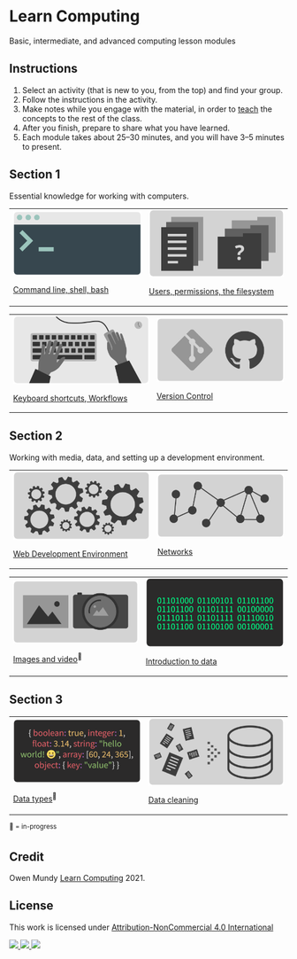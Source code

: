 
# Learn Computing

Basic, intermediate, and advanced computing lesson modules

## Instructions

1. Select an activity (that is new to you, from the top) and find your group.
1. Follow the instructions in the activity.
1. Make notes while you engage with the material, in order to [teach](https://en.wikipedia.org/wiki/Jigsaw_(teaching_technique)) the concepts to the rest of the class.
1. After you finish, prepare to share what you have learned.
1. Each module takes about 25–30 minutes, and you will have 3–5 minutes to present.





## Section 1

Essential knowledge for working with computers.

<table>
<tr>


<td>
<a href="topics-command-line.md">
<img width="" src="assets/img/banner-command-line.png">

Command line, shell, bash</a>
</td>


<td>
<a href="topics-files-folders.md">
<img width="" src="assets/img/banner-files-folders.png">

Users, permissions, the filesystem</a>
</td>


</tr>
</table>
<table>
<tr>


<td>
<a href="topics-keyboard-shortcuts.md">
<img width="" src="assets/img/banner-keyboard-shortcuts.png">

Keyboard shortcuts, Workflows</a>
</td>


<td>
<a href="https://docs.google.com/presentation/d/1vtK6LoqwF4rQQZZy-ovuEgsYUwwMRXsqDVMOjAPSBt0/edit#slide=id.p">
<img width="" src="assets/img/banner-version-control.png">

Version Control</a>
</td>



</tr>
</table>









## Section 2

Working with media, data, and setting up a development environment.

<table>
<tr>


<td>
<a href="topics-web-development.md">
<img width="" src="assets/img/banner-web-development.png">

Web Development Environment</a>
</td>





<td>
<a href="topics-networks.md">
<img width="" src="assets/img/banner-networks.png">

Networks</a>
</td>


</tr>
</table>
<table>
<tr>


<td>
<a href="topics-images.md">
<img width="" src="assets/img/banner-images.png">

Images and video</a><sup>📌 </sup>
</td>


<td>
<a href="topics-data-basics.md">
<img width="" src="assets/img/banner-data-basics.png">

Introduction to data</a>
</td>


</tr>
</table>


















## Section 3



<table>
<tr>



<td>
<a href="topics-data-types.md">
<img width="" src="assets/img/banner-data-types.png">

Data types</a><sup>📌 </sup>
</td>



<td>
<a href="topics-data-cleaning.md">
<img width="" src="assets/img/banner-data-cleaning.png">

Data cleaning</a>
</td>



<!-- <td>
<a href="topics-computational-thinking.md">
<img width="" src="assets/img/banner-computational-thinking.png">

Computational thinking</a><sup>📌 </sup>
</td>
 -->



</tr>
</table>







<sup>📌 = in-progress</sup>





## Credit

Owen Mundy [Learn Computing](https://github.com/omundy/learn-computing) 2021.


## License

<p xmlns:cc="http://creativecommons.org/ns#" >This work is licensed under <a href="http://creativecommons.org/licenses/by-nc/4.0/?ref=chooser-v1" target="_blank" rel="license noopener noreferrer">Attribution-NonCommercial 4.0 International

<img height=28 src="https://mirrors.creativecommons.org/presskit/icons/cc.svg?ref=chooser-v1"> <img height=28 src="https://mirrors.creativecommons.org/presskit/icons/by.svg?ref=chooser-v1"> <img height=28 src="https://mirrors.creativecommons.org/presskit/icons/nc.svg?ref=chooser-v1"></a></p>

